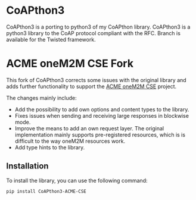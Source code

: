 
# CoAPthon3
CoAPthon3 is a porting to python3 of my CoAPthon library. CoAPthon3 is a python3 library to the CoAP protocol compliant with the RFC. Branch is available for the Twisted framework.

# ACME oneM2M CSE Fork

This fork of CoAPthon3 corrects some issues with the original library and adds further functionality to support the [ACME oneM2M CSE](https://https://github.com/ankraft/ACME-oneM2M-CSE) project.

The changes mainly include:

- Add the possibility to add own options and content types to the library.
- Fixes issues when sending and receiving large responses in blockwise mode.
- Improve the means to add an own request layer. The original implementation mainly supports pre-registered resources, which is is difficult to the way oneM2M resources work.
- Add type hints to the library.


## Installation

To install the library, you can use the following command:

```bash
pip install CoAPthon3-ACME-CSE
```
